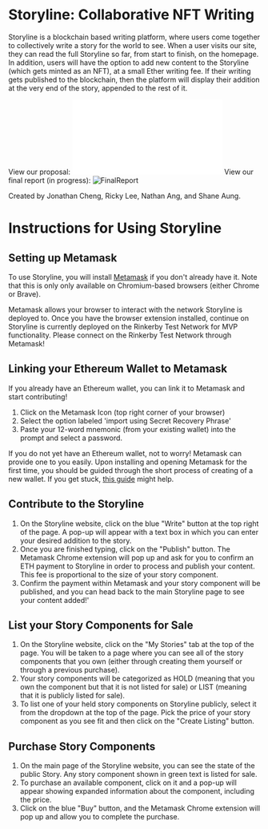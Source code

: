 # Storyline: Collaborative NFT Writing

Storyline is a blockchain based writing platform, where users come together to collectively write a story for the world to see. When a user visits our site, they can read the full Storyline so far, from start to finish, on the homepage. In addition, users will have the option to add new content to the Storyline (which gets minted as an NFT), at a small Ether writing fee. If their writing gets published to the blockchain, then the platform will display their addition at the very end of the story, appended to the rest of it.

View our proposal: ![Proposal](docs/storyline_proposal.pdf)
View our final report (in progress): ![FinalReport]()

Created by Jonathan Cheng, Ricky Lee, Nathan Ang, and Shane Aung.

# Instructions for Using Storyline

## Setting up Metamask

To use Storyline, you will install  [Metamask](https://metamask.io/)  if you don't already have it. Note that this is only only available on Chromium-based browsers (either Chrome or Brave).

Metamask allows your browser to interact with the network Storyline is deployed to. Once you have the browser extension installed, continue on Storyline is currently deployed on the Rinkerby Test Network for MVP functionality. Please connect on the Rinkerby Test Network through Metamask!

## Linking your Ethereum Wallet to Metamask

If you already have an Ethereum wallet, you can link it to Metamask and start contributing!

1.  Click on the Metamask Icon (top right corner of your browser)
2.  Select the option labeled 'import using Secret Recovery Phrase'
3.  Paste your 12-word mnemonic (from your existing wallet) into the prompt and select a password.

If you do not yet have an Ethereum wallet, not to worry! Metamask can provide one to you easily. Upon installing and opening Metamask for the first time, you should be guided through the short process of creating of a new wallet. If you get stuck,  [this guide](https://nftnow.com/guides/how-to-set-up-metamask-wallet/)  might help.


## Contribute to the Storyline

1.  On the Storyline website, click on the blue "Write" button at the top right of the page. A pop-up will appear with a text box in which you can enter your desired addition to the story.
2.  Once you are finished typing, click on the "Publish" button. The Metamask Chrome extension will pop up and ask for you to confirm an ETH payment to Storyline in order to process and publish your content. This fee is proportional to the size of your story component.
3.  Confirm the payment within Metamask and your story component will be published, and you can head back to the main Storyline page to see your content added!'

## List your Story Components for Sale

1.  On the Storyline website, click on the "My Stories" tab at the top of the page. You will be taken to a page where you can see all of the story components that you own (either through creating them yourself or through a previous purchase).
2.  Your story components will be categorized as HOLD (meaning that you own the component but that it is not listed for sale) or LIST (meaning that it is publicly listed for sale).
3.  To list one of your held story components on Storyline publicly, select it from the dropdown at the top of the page. Pick the price of your story component as you see fit and then click on the "Create Listing" button.

## Purchase Story Components

1.  On the main page of the Storyline website, you can see the state of the public Story. Any story component shown in green text is listed for sale.
2.  To purchase an available component, click on it and a pop-up will appear showing expanded information about the component, including the price.
3.  Click on the blue "Buy" button, and the Metamask Chrome extension will pop up and allow you to complete the purchase.